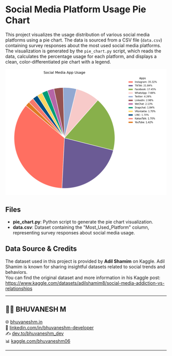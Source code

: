 # Social Media Platform Usage Pie Chart


This project visualizes the usage distribution of various social media platforms using a pie chart. The data is sourced from a CSV file (`data.csv`) containing survey responses about the most used social media platforms. The visualization is generated by the `pie_chart.py` script, which reads the data, calculates the percentage usage for each platform, and displays a clean, color-differentiated pie chart with a legend.

![Pie Chart of Social Media Platform Usage](img/pie_chart1.png)

## Files

- **pie_chart.py**: Python script to generate the pie chart visualization.
- **data.csv**: Dataset containing the "Most_Used_Platform" column, representing survey responses about social media usage.

## Data Source & Credits

The dataset used in this project is provided by **Adil Shamim** on Kaggle. Adil Shamim is known for sharing insightful datasets related to social trends and behaviors.  
You can find the original dataset and more information in his Kaggle post: https://www.kaggle.com/datasets/adilshamim8/social-media-addiction-vs-relationships


---
## 🙋‍♂️ BHUVANESH M 

🌐 [bhuvaneshm.in](https://bhuvaneshm.in)   
🔗 [linkedin.com/in/bhuvaneshm-developer](https://www.linkedin.com/in/bhuvaneshm-developer)   
✍️ [dev.to/bhuvaneshm\_dev](https://dev.to/bhuvaneshm_dev)   
📊 [kaggle.com/bhuvaneshm06](https://www.kaggle.com/bhuvaneshm06)    

---
